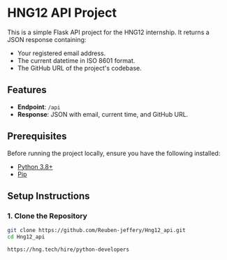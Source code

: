 # HNG12 API Project

This is a simple Flask API project for the HNG12 internship. It returns a JSON response containing:
- Your registered email address.
- The current datetime in ISO 8601 format.
- The GitHub URL of the project's codebase.

## Features
- **Endpoint**: `/api`
- **Response**: JSON with email, current time, and GitHub URL.

## Prerequisites
Before running the project locally, ensure you have the following installed:
- [Python 3.8+](https://www.python.org/downloads/)
- [Pip](https://pip.pypa.io/en/stable/installation/)

## Setup Instructions

### 1. Clone the Repository
```bash
git clone https://github.com/Reuben-jeffery/Hng12_api.git
cd Hng12_api

https://hng.tech/hire/python-developers

